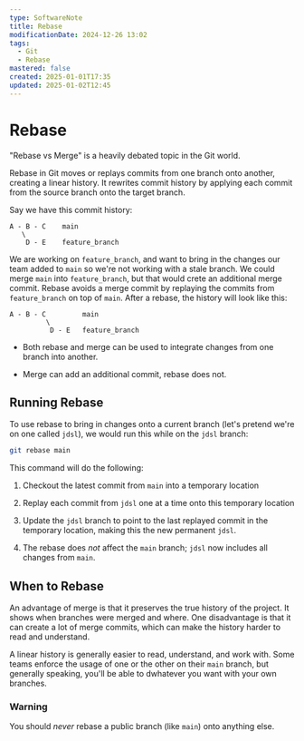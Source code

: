 ```yaml
---
type: SoftwareNote
title: Rebase
modificationDate: 2024-12-26 13:02
tags:
  - Git
  - Rebase
mastered: false
created: 2025-01-01T17:35
updated: 2025-01-02T12:45
---
```


# Rebase

"Rebase vs Merge" is a heavily debated topic in the Git world.

Rebase in Git moves or replays commits from one branch onto another, creating a linear history. It rewrites commit history by applying each commit from the source branch onto the target branch.

Say we have this commit history:

```text
A - B - C    main
   \
    D - E    feature_branch
```

We are working on `feature_branch`, and want to bring in the changes our team added to `main` so we're not working with a stale branch. We could merge `main` into `feature_branch`, but that would crete an additional merge commit. Rebase avoids a merge commit by replaying the commits from `feature_branch` on top of `main`. After a rebase, the history will look like this:

```text
A - B - C         main
         \
          D - E   feature_branch
```

- Both rebase and merge can be used to integrate changes from one branch into another.

- Merge can add an additional commit, rebase does not.

## Running Rebase

To use rebase to bring in changes onto a current branch (let's pretend we're on one called `jdsl`), we would run this while on the `jdsl` branch:

```bash
git rebase main
```

This command will do the following:

1. Checkout the latest commit from `main` into a temporary location

2. Replay each commit from `jdsl` one at a time onto this temporary location

3. Update the `jdsl` branch to point to the last replayed commit in the temporary location, making this the new permanent `jdsl`.

4. The rebase does *not* affect the `main` branch; `jdsl` now includes all changes from `main`.

## When to Rebase

An advantage of merge is that it preserves the true history of the project. It shows when branches were merged and where. One disadvantage is that it can create a lot of merge commits, which can make the history harder to read and understand.

A linear history is generally easier to read, understand, and work with. Some teams enforce the usage of one or the other on their `main` branch, but generally speaking, you'll be able to dwhatever you want with your own branches.

### Warning

You should *never* rebase a public branch (like `main`) onto anything else.

